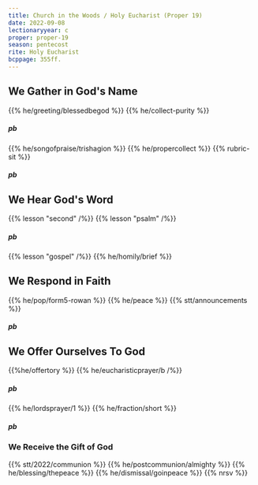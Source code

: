 ```yaml
---
title: Church in the Woods / Holy Eucharist (Proper 19)
date: 2022-09-08
lectionaryyear: c
proper: proper-19
season: pentecost
rite: Holy Eucharist
bcppage: 355ff.
---
```


## We Gather in God's Name
{{% he/greeting/blessedbegod %}}
{{% he/collect-purity %}}
##### pb
{{% he/songofpraise/trishagion %}}
{{% he/propercollect %}}
{{% rubric-sit %}}

##### pb
## We Hear God's Word
{{% lesson "second" /%}}
{{% lesson "psalm" /%}}
##### pb
{{% lesson "gospel" /%}}
{{% he/homily/brief %}}

## We Respond in Faith
{{% he/pop/form5-rowan %}}
{{% he/peace %}}
{{% stt/announcements %}}

##### pb
## We Offer Ourselves To God
{{%he/offertory %}}
{{% he/eucharisticprayer/b /%}}
##### pb
{{% he/lordsprayer/1 %}}
{{% he/fraction/short %}}

##### pb
### We Receive the Gift of God
{{% stt/2022/communion %}}
{{% he/postcommunion/almighty %}}
{{% he/blessing/thepeace %}}
{{% he/dismissal/goinpeace %}}
{{% nrsv %}}
